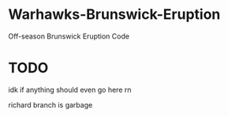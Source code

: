 # Warhawks-Brunswick-Eruption
Off-season Brunswick Eruption Code

# TODO
idk if anything should even go here rn

richard branch is garbage